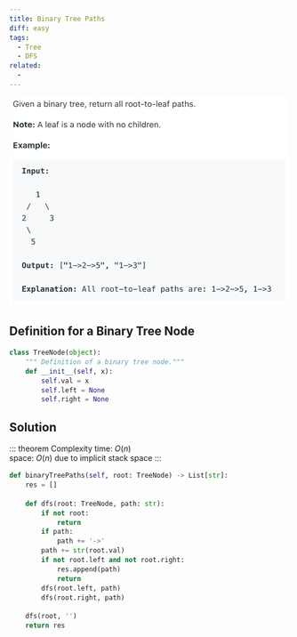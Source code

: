 ```yaml
---
title: Binary Tree Paths
diff: easy
tags:
  - Tree
  - DFS
related:
  -
---
```


<img class="medium-zoom" src="/algo/binary-tree-paths.png" alt="https://leetcode.com/problems/binary-tree-paths">

## Definition for a Binary Tree Node

```py
class TreeNode(object):
    """ Definition of a binary tree node."""
    def __init__(self, x):
        self.val = x
        self.left = None
        self.right = None
```

## Solution

::: theorem Complexity
time: $O(n)$  
space: $O(n)$ due to implicit stack space
:::

```py
def binaryTreePaths(self, root: TreeNode) -> List[str]:
    res = []

    def dfs(root: TreeNode, path: str):
        if not root:
            return
        if path:
            path += '->'
        path += str(root.val)
        if not root.left and not root.right:
            res.append(path)
            return
        dfs(root.left, path)
        dfs(root.right, path)

    dfs(root, '')
    return res
```
